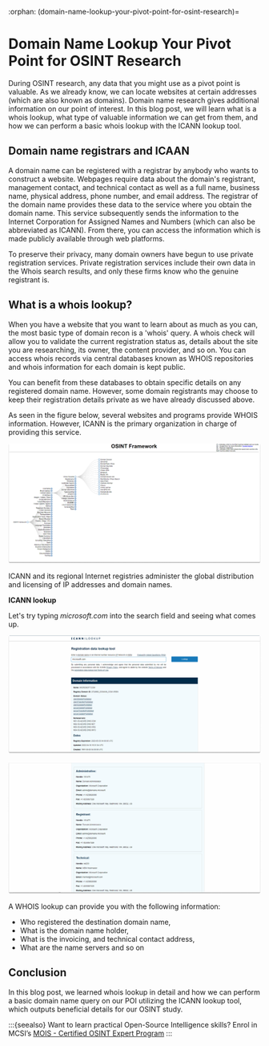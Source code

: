 :orphan:
(domain-name-lookup-your-pivot-point-for-osint-research)=

# Domain Name Lookup Your Pivot Point for OSINT Research

During OSINT research, any data that you might use as a pivot point is valuable. As we already know, we can locate websites at certain addresses (which are also known as domains). Domain name research gives additional information on our point of interest. In this blog post, we will learn what is a whois lookup, what type of valuable information we can get from them, and how we can perform a basic whois lookup with the ICANN lookup tool.

## Domain name registrars and ICAAN

A domain name can be registered with a registrar by anybody who wants to construct a website. Webpages require data about the domain's registrant, management contact, and technical contact as well as a full name, business name, physical address, phone number, and email address. The registrar of the domain name provides these data to the service where you obtain the domain name. This service subsequently sends the information to the Internet Corporation for Assigned Names and Numbers (which can also be abbreviated as ICANN). From there, you can access the information which is made publicly available through web platforms.

To preserve their privacy, many domain owners have begun to use private registration services. Private registration services include their own data in the Whois search results, and only these firms know who the genuine registrant is.

## What is a whois lookup?

When you have a website that you want to learn about as much as you can, the most basic type of domain recon is a 'whois' query. A whois check will allow you to validate the current registration status as, details about the site you are researching, its owner, the content provider, and so on.
You can access whois records via central databases known as WHOIS repositories and whois information for each domain is kept public.

You can benefit from these databases to obtain specific details on any registered domain name. However, some domain registrants may choose to keep their registration details private as we have already discussed above.

As seen in the figure below, several websites and programs provide WHOIS information. However, ICANN is the primary organization in charge of providing this service.

![alt text](images/domain-name-lookup-osint-6.png)

ICANN and its regional Internet registries administer the global distribution and licensing of IP addresses and domain names.

**ICANN lookup**

Let's try typing _microsoft.com_ into the search field and seeing what comes up.

![alt text](images/domain-name-lookup-osint-7.png)

![alt text](images/domain-name-lookup-osint-8.png)

A WHOIS lookup can provide you with the following information:

- Who registered the destination domain name,
- What is the domain name holder,
- What is the invoicing, and technical contact address,
- What are the name servers and so on

## Conclusion

In this blog post, we learned whois lookup in detail and how we can perform a basic domain name query on our POI utilizing the ICANN lookup tool, which outputs beneficial details for our OSINT study.

:::{seealso}
Want to learn practical Open-Source Intelligence skills? Enrol in MCSI’s [MOIS - Certified OSINT Expert Program](https://www.mosse-institute.com/certifications/mois-certified-osint-expert.html)
:::
